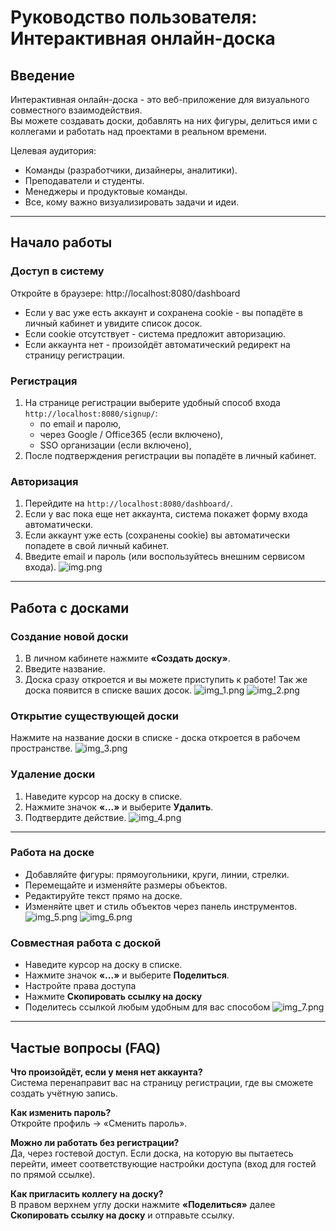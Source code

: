 # Руководство пользователя: Интерактивная онлайн-доска

## Введение

Интерактивная онлайн-доска - это веб-приложение для визуального совместного взаимодействия.  
Вы можете создавать доски, добавлять на них фигуры, делиться ими с коллегами и работать над проектами в реальном времени.

Целевая аудитория:
- Команды (разработчики, дизайнеры, аналитики).
- Преподаватели и студенты.
- Менеджеры и продуктовые команды.
- Все, кому важно визуализировать задачи и идеи.

---

## Начало работы

### Доступ в систему
Откройте в браузере: http://localhost:8080/dashboard

- Если у вас уже есть аккаунт и сохранена cookie - вы попадёте в личный кабинет и увидите список досок.
- Если cookie отсутствует - система предложит авторизацию.
- Если аккаунта нет - произойдёт автоматический редирект на страницу регистрации.

### Регистрация
1. На странице регистрации выберите удобный способ входа `http://localhost:8080/signup/`:
    - по email и паролю,
    - через Google / Office365 (если включено),
    - SSO организации (если включено),
2. После подтверждения регистрации вы попадёте в личный кабинет.

### Авторизация
1. Перейдите на `http://localhost:8080/dashboard/`.
2. Если у вас пока еще нет аккаунта, система покажет форму входа автоматически.
3. Если аккаунт уже есть (сохранены cookie) вы автоматически попадете в свой личный кабинет.
3. Введите email и пароль (или воспользуйтесь внешним сервисом входа).
![img.png](img.png)

---

## Работа с досками

### Создание новой доски
1. В личном кабинете нажмите **«Создать доску»**.
2. Введите название.
3. Доска сразу откроется и вы можете приступить к работе! Так же доска появится в списке ваших досок.
![img_1.png](img_1.png)
![img_2.png](img_2.png)

### Открытие существующей доски
Нажмите на название доски в списке - доска откроется в рабочем пространстве.
![img_3.png](img_3.png)

### Удаление доски
1. Наведите курсор на доску в списке.
2. Нажмите значок **«...»** и выберите **Удалить**.
3. Подтвердите действие.
![img_4.png](img_4.png)
---

### Работа на доске

- Добавляйте фигуры: прямоугольники, круги, линии, стрелки.
- Перемещайте и изменяйте размеры объектов.
- Редактируйте текст прямо на доске.
- Изменяйте цвет и стиль объектов через панель инструментов.
![img_5.png](img_5.png)
![img_6.png](img_6.png)

### Совместная работа с доской
- Наведите курсор на доску в списке.
- Нажмите значок **«...»** и выберите **Поделиться**.
- Настройте права доступа
- Нажмите **Скопировать ссылку на доску**
- Поделитесь ссылкой любым удобным для вас способом
![img_7.png](img_7.png)

---

## Частые вопросы (FAQ)

**Что произойдёт, если у меня нет аккаунта?**  
Система перенаправит вас на страницу регистрации, где вы сможете создать учётную запись.

**Как изменить пароль?**  
Откройте профиль → «Сменить пароль».

**Можно ли работать без регистрации?**  
Да, через гостевой доступ. Если доска, на которую вы пытаетесь перейти, имеет соответствующие настройки доступа (вход для гостей по прямой ссылке).

**Как пригласить коллегу на доску?**  
В правом верхнем углу доски нажмите **«Поделиться»** далее **Скопировать ссылку на доску** и отправьте ссылку.
